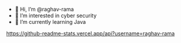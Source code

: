 - 👋 Hi, I’m @raghav-rama
- 👀 I’m interested in cyber security
- 🌱 I’m currently learning Java

https://github-readme-stats.vercel.app/api?username=raghav-rama
<!--- 
- 💞️ I’m looking to collaborate on ...
- 📫 How to reach me ...

raghav-rama/raghav-rama is a ✨ special ✨ repository because its `README.md` (this file) appears on your GitHub profile.
You can click the Preview link to take a look at your changes.
--->
